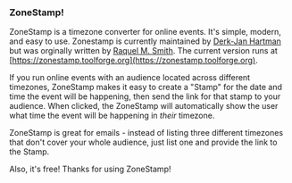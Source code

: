 ### ZoneStamp!

ZoneStamp is a timezone converter for online events. It's simple, modern, and easy to use.
Zonestamp is currently maintained by [Derk-Jan Hartman](https://github.com/hartman) but was orginally written by [Raquel M. Smith](https://raquelmsmith.com/).
The current version runs at [https://zonestamp.toolforge.org](https://zonestamp.toolforge.org).

If you run online events with an audience located across different timezones, ZoneStamp makes it easy to create a "Stamp" for the date and time the event will be happening, then send the link for that stamp to your audience. When clicked, the ZoneStamp will automatically show the user what time the event will be happening in _their_ timezone.

ZoneStamp is great for emails - instead of listing three different timezones that don't cover your whole audience, just list one and provide the link to the Stamp.

Also, it's free! Thanks for using ZoneStamp!
